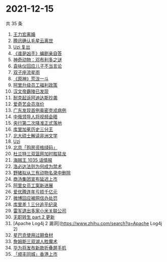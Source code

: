 # 2021-12-15

共 35 条

<!-- BEGIN ZHIHUSEARCH -->
<!-- 最后更新时间 Wed Dec 15 2021 17:12:02 GMT+0800 (China Standard Time) -->
1. [王力宏离婚](https://www.zhihu.com/search?q=王力宏)
1. [腾讯确认毛星云离世](https://www.zhihu.com/search?q=毛星云)
1. [Uzi 复出](https://www.zhihu.com/search?q=uzi)
1. [《谁是凶手》编剧亲自答](https://www.zhihu.com/search?q=谁是凶手)
1. [神奇动物：邓布利多之谜](https://www.zhihu.com/search?q=神奇动物在哪里)
1. [袁咏仪回应儿子不当言论](https://www.zhihu.com/search?q=袁咏仪)
1. [双子座流星雨](https://www.zhihu.com/search?q=流星雨)
1. [《原神》荒泷一斗](https://www.zhihu.com/search?q=原神)
1. [阿里升级员工福利政策](https://www.zhihu.com/search?q=阿里员工福利)
1. [汉文帝霸陵已发现](https://www.zhihu.com/search?q=汉文帝霸陵)
1. [耐克起诉阿迪达斯抄袭](https://www.zhihu.com/search?q=耐克起诉阿迪达斯)
1. [爱奇艺会员涨价](https://www.zhihu.com/search?q=爱奇艺)
1. [广东发现首例奥密克戎病例](https://www.zhihu.com/search?q=广东疫情)
1. [中俄领导人将视频会晤](https://www.zhihu.com/search?q=中俄视频会晤)
1. [央行第二次降准正式落地](https://www.zhihu.com/search?q=央行降准)
1. [库里加冕历史三分王](https://www.zhihu.com/search?q=库里)
1. [北大硕士解读非洲文学](https://www.zhihu.com/search?q=非洲文学)
1. [Uzi](https://www.zhihu.com/search?q=uzi)
1. [北京「购房资格绿码」](https://www.zhihu.com/search?q=购房资格绿码)
1. [杜兰特三双篮网加时胜猛龙](https://www.zhihu.com/search?q=篮网)
1. [海贼王 1035 话情报](https://www.zhihu.com/search?q=海贼王)
1. [洛必达法则为何成为禁术](https://www.zhihu.com/search?q=洛必达法则)
1. [野猪拟从三有动物名录中删除](https://www.zhihu.com/search?q=野猪)
1. [商汤集团宣布延迟上市](https://www.zhihu.com/search?q=商汤集团)
1. [阿里女员工案新进展](https://www.zhihu.com/search?q=阿里女员工案)
1. [爱优腾连年亏损千亿元](https://www.zhihu.com/search?q=爱奇艺亏损)
1. [微博回应被网信办处罚](https://www.zhihu.com/search?q=微博)
1. [库里差 1 三分追平纪录](https://www.zhihu.com/search?q=库里)
1. [雷军退出多家小米关联公司](https://www.zhihu.com/search?q=雷军)
1. [无职转生 part.2 更新](https://www.zhihu.com/search?q=无职转生)
1. [Apache Log4j 2 漏洞](https://www.zhihu.com/search?q=Apache Log4j 2)
1. [星巴克使用过期食材](https://www.zhihu.com/search?q=星巴克)
1. [詹姆斯三双湖人胜魔术](https://www.zhihu.com/search?q=湖人)
1. [华为将发布新款折叠屏手机](https://www.zhihu.com/search?q=华为折叠屏)
1. [「顺丰同城」香港上市](https://www.zhihu.com/search?q=顺丰同城)
<!-- END ZHIHUSEARCH -->
